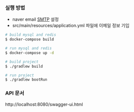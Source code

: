 ### 실행 방법

- naver email [SMTP](https://help.naver.com/service/30029/contents/21344?lang=ko) 설정
- src/main/resources/application.yml 파일에 이메일 정보 기입

```bash
# build mysql and redis
$ docker-compose build

# run mysql and redis
$ docker-compose up -d

# build project
$ ./gradlew build

# run project
$ ./gradlew bootRun
```

### API 문서

http://localhost:8080/swagger-ui.html
